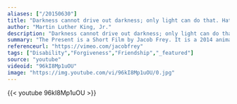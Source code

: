 ```yaml
---
aliases: ["/20150630"]
title: "Darkness cannot drive out darkness; only light can do that. Hate cannot drive out hate; only love can do that."
author: "Martin Luther King, Jr."
description: "Darkness cannot drive out darkness; only light can do that. Hate cannot drive out hate; only love can do that. - Martin Luther King, Jr. quotes from GetInspired365.com"
summary: "The Present is a Short Film by Jacob Frey. It is a 2014 animated short film created and directed by German animator Jacob Frey, alongside with Markus Kranzler. It is based on 'Perfeição', a comic strip by Fabio Coala. The film won awards at several film festivals For more of his work click the link below."
referenceurl: "https://vimeo.com/jacobfrey"
tags: ["Disability","Forgiveness","Friendship","_featured"]
source: "youtube"
videoid: "96kI8Mp1uOU"
image: "https://img.youtube.com/vi/96kI8Mp1uOU/0.jpg"
---
```


{{< youtube 96kI8Mp1uOU >}}
